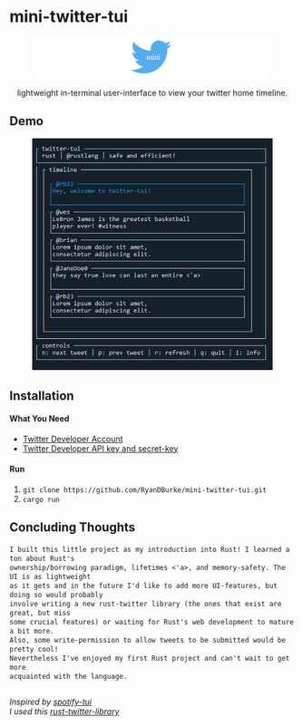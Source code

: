 # mini-twitter-tui

<figure>
  <img src="./logo.png" alt="twitter-tui-demo" name="demo">
</figure>

<div align="center"> lightweight in-terminal user-interface to view your twitter home timeline. </div>

## Demo

<div align="center">
<figure>
  <img src="./twitter-tu-demo.png" alt="twitter-tui-demo" name="demo">
</figure>
  </div>


## Installation

#### What You Need
* [Twitter Developer Account](https://developer.twitter.com/en)
* [Twitter Developer API key and secret-key](https://developer.twitter.com/en/portal/dashboard)

#### Run
1. ```git clone https://github.com/RyanDBurke/mini-twitter-tui.git```
2. ```cargo run```

## Concluding Thoughts
```
I built this little project as my introduction into Rust! I learned a ton about Rust's
ownership/borrowing paradigm, lifetimes <'a>, and memory-safety. The UI is as lightweight
as it gets and in the future I'd like to add more UI-features, but doing so would probably
involve writing a new rust-twitter library (the ones that exist are great, but miss 
some crucial features) or waiting for Rust's web development to mature a bit more. 
Also, some write-permission to allow tweets to be submitted would be pretty cool! 
Nevertheless I've enjoyed my first Rust project and can't wait to get more 
acquainted with the language.
```

##
<em>Inspired by [spotify-tui](https://github.com/Rigellute/spotify-tui)</em>  </br>
<em>I used this [rust-twitter-library](https://github.com/egg-mode-rs/egg-mode)</em>
